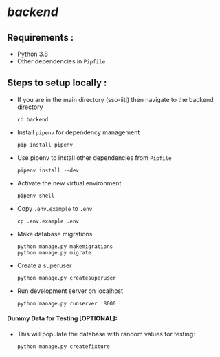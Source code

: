 # *backend*

## Requirements :
- Python 3.8
- Other dependencies in `Pipfile`

## Steps to setup locally :
- If you are in the main directory (sso-iitj) then navigate to the backend directory
    ```
    cd backend
    ```
- Install `pipenv` for dependency management
    ```
    pip install pipenv
    ```
- Use pipenv to install other dependencies from `Pipfile`
    ```
    pipenv install --dev
    ```
- Activate the new virtual environment
    ```
    pipenv shell
    ```
- Copy `.env.example` to `.env`
    ```
    cp .env.example .env
    ```
- Make database migrations
    ```
    python manage.py makemigrations
    python manage.py migrate
    ```
- Create a superuser
    ```
    python manage.py createsuperuser
    ```
- Run development server on localhost
    ```
    python manage.py runserver :8000
    ```
#### Dummy Data for Testing [OPTIONAL]:

- This will populate the database with random values for testing:
    ```
    python manage.py createfixture
    ```